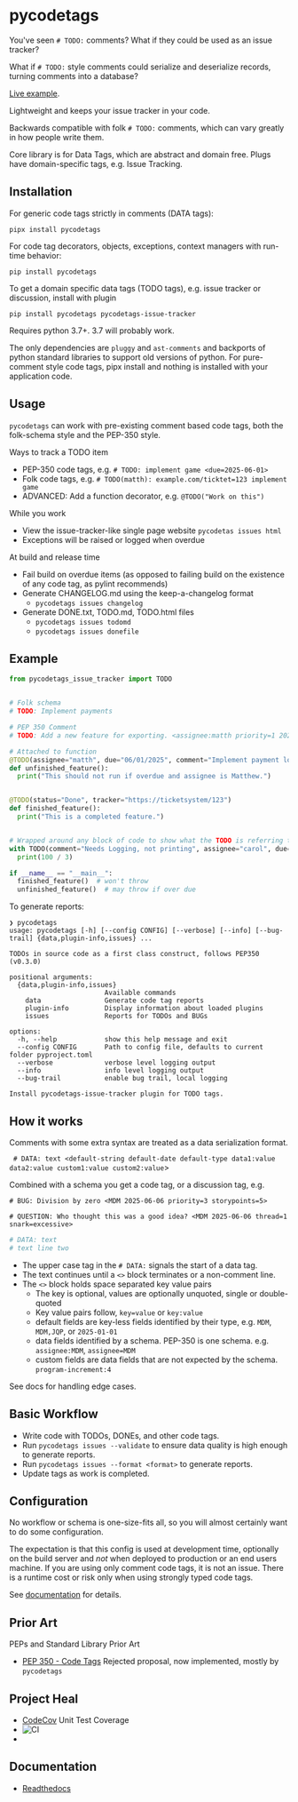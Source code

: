 # pycodetags

You've seen `# TODO:` comments? What if they could be used as an issue tracker?

What if `# TODO:` style comments could serialize and deserialize records, turning comments into a database?

[Live example](https://matthewdeanmartin.github.io/pycodetags/).


[//]: # (What if you could also write comments as decorators that warn or stop you on the due date?)

[//]: # ()
[//]: # (Replace or complement your `# TODO:` comments with decorators similar to NotImplement, Deprecated or Warning)

[//]: # (and get issue tracker features, too.)

Lightweight and keeps your issue tracker in your code.

Backwards compatible with folk `# TODO:` comments, which can vary greatly in how people write them.

Core library is for Data Tags, which are abstract and domain free. Plugs have domain-specific tags, e.g. Issue Tracking.

## Installation

For generic code tags strictly in comments (DATA tags):

`pipx install pycodetags`

For code tag decorators, objects, exceptions, context managers with run-time behavior:

`pip install pycodetags`

To get a domain specific data tags (TODO tags), e.g. issue tracker or discussion, install with plugin

`pip install pycodetags pycodetags-issue-tracker`

Requires python 3.7+. 3.7 will probably work.

The only dependencies are `pluggy` and `ast-comments` and backports of python standard libraries to support old versions
of python. For pure-comment style code tags, pipx install and nothing is installed with your application code.

## Usage

`pycodetags` can work with pre-existing comment based code tags, both the folk-schema style and the PEP-350 style.

Ways to track a TODO item

- PEP-350 code tags, e.g. `# TODO: implement game <due=2025-06-01>`
- Folk code tags, e.g. `# TODO(matth): example.com/ticktet=123 implement game`
- ADVANCED: Add a function decorator, e.g. `@TODO("Work on this")`

While you work
- View the issue-tracker-like single page website `pycodetas issues html`
- Exceptions will be raised or logged when overdue

At build and release time

- Fail build on overdue items (as opposed to failing build on the existence of any code tag, as pylint recommends)
- Generate CHANGELOG.md using the keep-a-changelog format
  - `pycodetags issues changelog`
- Generate DONE.txt, TODO.md, TODO.html files
  - `pycodetags issues todomd`
  - `pycodetags issues donefile`

## Example

```python
from pycodetags_issue_tracker import TODO


# Folk schema
# TODO: Implement payments

# PEP 350 Comment
# TODO: Add a new feature for exporting. <assignee:matth priority=1 2025-06-15>

# Attached to function
@TODO(assignee="matth", due="06/01/2025", comment="Implement payment logic")
def unfinished_feature():
  print("This should not run if overdue and assignee is Matthew.")


@TODO(status="Done", tracker="https://ticketsystem/123")
def finished_feature():
  print("This is a completed feature.")


# Wrapped around any block of code to show what the TODO is referring to
with TODO(comment="Needs Logging, not printing", assignee="carol", due="2025-07-01"):
  print(100 / 3)

if __name__ == "__main__":
  finished_feature()  # won't throw
  unfinished_feature()  # may throw if over due
```

To generate reports:

```text
❯ pycodetags
usage: pycodetags [-h] [--config CONFIG] [--verbose] [--info] [--bug-trail] {data,plugin-info,issues} ...

TODOs in source code as a first class construct, follows PEP350 (v0.3.0)

positional arguments:
  {data,plugin-info,issues}
                        Available commands
    data                Generate code tag reports
    plugin-info         Display information about loaded plugins
    issues              Reports for TODOs and BUGs

options:
  -h, --help            show this help message and exit
  --config CONFIG       Path to config file, defaults to current folder pyproject.toml
  --verbose             verbose level logging output
  --info                info level logging output
  --bug-trail           enable bug trail, local logging

Install pycodetags-issue-tracker plugin for TODO tags.
```

## How it works
Comments with some extra syntax are treated as a data serialization format.

` # DATA: text <default-string default-date default-type data1:value data2:value custom1:value custom2:value`>

Combined with a schema you get a code tag, or a discussion tag, e.g.

`# BUG: Division by zero <MDM 2025-06-06 priority=3 storypoints=5>`

`# QUESTION: Who thought this was a good idea? <MDM 2025-06-06 thread=1 snark=excessive>`

```python
# DATA: text
# text line two
```

- The upper case tag in the `# DATA:` signals the start of a data tag.
- The text continues until a `<>` block terminates or a non-comment line.
- The `<>` block holds space separated key value pairs
  - The key is optional, values are optionally unquoted, single or double-quoted
  - Key value pairs follow, `key=value` or `key:value`
  - default fields are key-less fields identified by their type, e.g. `MDM`, `MDM,JQP`, or `2025-01-01`
  - data fields identified by a schema. PEP-350 is one schema. e.g. `assignee:MDM`, `assignee=MDM`
  - custom fields are data fields that are not expected by the schema. `program-increment:4`

See docs for handling edge cases.

## Basic Workflow

- Write code with TODOs, DONEs, and other code tags.
- Run `pycodetags issues --validate` to ensure data quality is high enough to generate reports.
- Run `pycodetags issues --format <format>` to generate reports.
- Update tags as work is completed.

## Configuration

No workflow or schema is one-size-fits all, so you will almost certainly want to do some configuration.

The expectation is that this config is used at development time, optionally on the build server and *not* when
deployed to production or an end users machine. If you are using only comment code tags, it is not an issue. There
is a runtime cost or risk only when using strongly typed code tags.

See [documentation](https://pycodetags.readthedocs.io/en/latest/) for details.

## Prior Art

PEPs and Standard Library Prior Art

- [PEP 350 - Code Tags](https://peps.python.org/pep-0350/) Rejected proposal, now implemented, mostly by `pycodetags`

## Project Heal
- [CodeCov](https://app.codecov.io/gh/matthewdeanmartin/pycodetags) Unit Test Coverage
- ![CI](https://github.com/matthewdeanmartin/pycodetags/actions/workflows/build.yml/badge.svg)
- 
## Documentation

- [Readthedocs](https://pycodetags.readthedocs.io/en/latest/)

